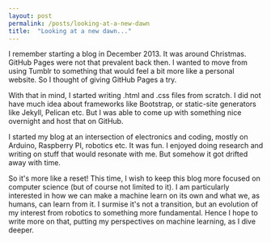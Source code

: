 ```yaml
---
layout: post
permalink: /posts/looking-at-a-new-dawn
title:  "Looking at a new dawn..."
---
```

I remember starting a blog in December 2013. It was around Christmas. GitHub Pages were not that prevalent back then. I wanted to move from using Tumblr to something that would feel a bit more like a personal website. So I thought of giving GitHub Pages a try.

With that in mind, I started writing .html and .css files from scratch. I did not have much idea about frameworks like Bootstrap, or static-site generators like Jekyll, Pelican etc. But I was able to come up with something nice overnight and host that on GitHub.

I started my blog at an intersection of electronics and coding, mostly on Arduino, Raspberry PI, robotics etc. It was fun. I enjoyed doing research and writing on stuff that would resonate with me. But somehow it got drifted away with time.

So it's more like a reset! This time, I wish to keep this blog more focused on computer science (but of course not limited to it). I am particularly interested in how we can make a machine learn on its own and what we, as humans, can learn from it. I surmise it's not a transition, but an evolution of my interest from robotics to something more fundamental. Hence I hope to write more on that, putting my perspectives on machine learning, as I dive deeper.
